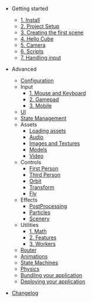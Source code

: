 - Getting started
  - [1. Install](/getting-started/installing-mage-engine.md "Installing Mage Engine")
  - [2. Project Setup](/getting-started/setting-up-your-project.md "Setting up your project")
  - [3. Creating the first scene](/getting-started/creating-first-scene.md "Creating your first scene")
  - [4. Hello Cube](/getting-started/hello-cube.md "Hello Cube")
  - [5. Camera](/getting-started/camera.md "Camera")
  - [6. Scripts](/getting-started/scripts.md "Scripts")
  - [7. Handling input](/getting-started/handling-input.md "Handling Input")
  
- Advanced
  - [Configuration](/advanced/configuration.md)
  - Input
    - [1. Mouse and Keyboard](/advanced/input/mouse_and_keyboard.md)
    - [2. Gamepad](/advanced/input/gamepad.md)
    - [3. Mobile](/advanced/input/mobile.md)
  - [UI](/advanced/ui.md)
  - [State Management](/advanced/state_management.md)
  - Assets
    - [Loading assets](/advanced/assets/loading.md)
    - [Audio](/advanced/assets/audio.md)
    - [Images and Textures](/advanced/assets/images_and_textures.md)
    - [Models](/advanced/assets/models.md)
    - [Video](/advanced/assets/video.md)
  - Controls
    - [First Person](/advanced/controls/first.md)
    - [Third Person](/advanced/controls/third.md)
    - [Orbit](/advanced/controls/orbit.md)
    - [Transform](/advanced/controls/transform.md)
    - [Fly](/advanced/controls/fly.md)
  - Effects
    - [PostProcessing](/advanced/effects/postprocessing.md)
    - [Particles](/advanced/effects/particles.md)
    - [Scenery](/advanced/effects/scenery.md)
  - Utilities
    - [1. Math](/utilities/math.md)
    - [2. Features](/utilities/features.md)
    - [3. Workers](/utilities/workers.md)
  - [Router](/advanced/router.md)
  - [Animations](/advanced/animations.md)
  - [State Machines](/advanced/state_machines.md)
  - [Physics](/advanced/physics.md)
  - [Bundling your application](/advanced/bundling.md "Bundling your application")
  - [Deploying your application](/advanced/deploy.md "Deploying your application")

- [Changelog](changelog.md)